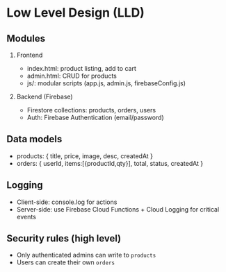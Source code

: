 # Low Level Design (LLD)

## Modules
1. Frontend
   - index.html: product listing, add to cart
   - admin.html: CRUD for products
   - js/: modular scripts (app.js, admin.js, firebaseConfig.js)

2. Backend (Firebase)
   - Firestore collections: products, orders, users
   - Auth: Firebase Authentication (email/password)

## Data models
- products: { title, price, image, desc, createdAt }
- orders: { userId, items:[{productId,qty}], total, status, createdAt }

## Logging
- Client-side: console.log for actions
- Server-side: use Firebase Cloud Functions + Cloud Logging for critical events

## Security rules (high level)
- Only authenticated admins can write to `products`
- Users can create their own `orders`

